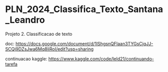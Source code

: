 # PLN_2024_Classifica_Texto_Santana_Leandro
Projeto 2. Classificacao de texto


doc: https://docs.google.com/document/d/1lShgsnQFlaan3TYGsCjqJJ-SCQj9DZsJwa6Mq8liRoI/edit?usp=sharing


continuacao kaggle: https://www.kaggle.com/code/leld21/continuando-tarefa
